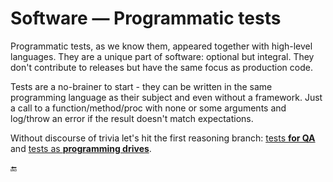 # Software &mdash; Programmatic tests

Programmatic tests, as we know them, appeared together with high-level languages. They are a unique part of software: optional but integral. They don't contribute to releases but have the same focus as production code. 

Tests are a no-brainer to start - they can be written in the same programming language as their subject and even without a framework. Just a call to a function/method/proc with none or some arguments and log/throw an error if the result doesn't match expectations.

Without discourse of trivia let's hit the first reasoning branch: [tests **for QA**](asQA) and [tests as **programming drives**](asDrive).

:end:
